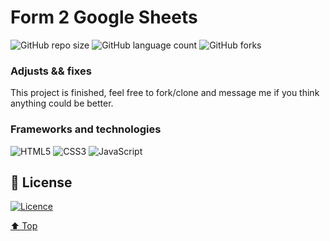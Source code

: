 # Form 2 Google Sheets

![GitHub repo size](https://img.shields.io/github/repo-size/mmaachado/form-to-google-sheets?style=for-the-badge)
![GitHub language count](https://img.shields.io/github/languages/count/mmaachado/form-to-google-sheets?style=for-the-badge)
![GitHub forks](https://img.shields.io/github/forks/mmaachado/form-to-google-sheets?style=for-the-badge)

<!-- <img src="/src/img/project-preview.png" alt="project-preview.png">

> Project Preview (Raw data).
<br>
<img src="/src/img/project-preview-alt.png" alt="project-preview-alt.png">
> Project Preview (User Input).
<br>
<img src="/src/img/project-preview-mobile.png" alt="project-preview-mobile.png">
> Project Preview (Mobile).
<br> -->
### Adjusts && fixes

<!-- - [x] Create Project Structures;
- [x] Create 'development' branch;
- [x] Struct HTML/CSS;
- [x] Struct Layout JS;
- [x] Send Validations;
- [x] Integrate Sheet Monkey;
- [x] Animate CSS;
- [x] Create load animation func;
- [x] Add loading animation on send form;
- [x] Add loading animation on send form;
- [x] Add func to remove loading; 
- [x] Remove loading on data sent;
- [x] Test/Debug; -->

This project is finished, feel free to fork/clone and message me if you think anything could be better.

### Frameworks and technologies
![HTML5](https://img.shields.io/badge/html5-%23E34F26.svg?style=for-the-badge&logo=html5&logoColor=white)
![CSS3](https://img.shields.io/badge/css3-%231572B6.svg?style=for-the-badge&logo=css3&logoColor=white)
![JavaScript](https://img.shields.io/badge/javascript-%23323330.svg?style=for-the-badge&logo=javascript&logoColor=%23F7DF1E)

## 📝 License

[![Licence](https://img.shields.io/github/license/Ileriayo/markdown-badges?style=for-the-badge)](./LICENSE)


[⬆ Top](#Form-2-Google-Sheets)<br>